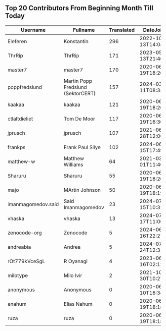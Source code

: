 ## Top 20 Contributors From Beginning Month Till Today ##
|Username|Fullname|Translated|DateJoined|Language|
|--------|--------|----------|----------|-------|
|Eleferen|Konstantin|296|2022-10-13T14:04:24Z|ru|
|ThrRip|ThrRip|171|2023-05-13T21:46:16.|zh_Hans|
|master7|master7|170|2020-06-19T18:20:39.|pl|
|poppfredslund|Martin Popp Fredslund (SektorCERT)|157|2024-03-11T08:34:34.|da|
|kaakaa|kaakaa|121|2020-06-19T18:20:26Z|ja|
|ctlaltdieliet|Tom De Moor|117|2020-06-19T16:30:47Z|nl|
|jprusch|jprusch|107|2021-06-28T12:00:18.|de|
|frankps|Frank Paul Silye|102|2024-06-15T17:49:35.|nb_NO|
|matthew-w|Matthew Williams|64|2021-03-01T11:40:28.|en_AU|
|Sharuru|Sharuru|55|2020-06-19T18:20:22.|zh_Hans|
|majo|MArtin Johnson|50|2020-06-19T18:19:45Z|sv|
|imanmagomedov.said|Said Imanmagomedov|23|2024-07-15T10:32:56.||
|vhaska|vhaska|13|2024-07-17T11:00:05.|cs|
|zenocode-org|Zenocode|5|2024-06-16T22:27:50.|fr|
|andreabia|Andrea|5|2024-07-24T12:31:47.|it|
|rOt779kVceSgL|R Oyanagi|4|2023-06-16T02:12:43.|ja|
|milotype|Milo Ivir|2|2021-10-30T10:27:42.|hr|
|anonymous|Anonymous|0|2020-06-10T18:34:14.||
|enahum|Elias  Nahum|0|2020-06-19T18:18:56Z|es|
|ruza|ruza|0|2020-06-19T18:18:57.||
